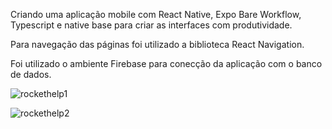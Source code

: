 Criando uma aplicação mobile com React Native, Expo Bare Workflow, Typescript e native base para criar as interfaces com produtividade.

Para navegação das páginas foi utilizado a biblioteca React Navigation.

Foi utilizado o ambiente Firebase para conecção da aplicação com o banco de dados.


![rockethelp1](https://user-images.githubusercontent.com/82118386/180998152-d520c9ad-6868-4d2c-a4bb-5ec1daab291f.jpg)


![rockethelp2](https://user-images.githubusercontent.com/82118386/180997925-d0f130ae-0527-4430-ba7e-07e0eac0b6cc.jpg)
